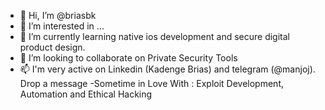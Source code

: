 - 👋 Hi, I’m @briasbk
- 👀 I’m interested in ...
- 🌱 I’m currently learning native ios development and secure digital product design.
- 💞️ I’m looking to collaborate on Private Security Tools
- 📫 I'm very active on Linkedin (Kadenge Brias) and telegram (@manjoj). Drop a message
-Sometime in Love With : Exploit Development, Automation and Ethical Hacking

<!---
briasbk/briasbk is a ✨ special ✨ repository because its `README.md` (this file) appears on your GitHub profile.
You can click the Preview link to take a look at your changes.
--->
